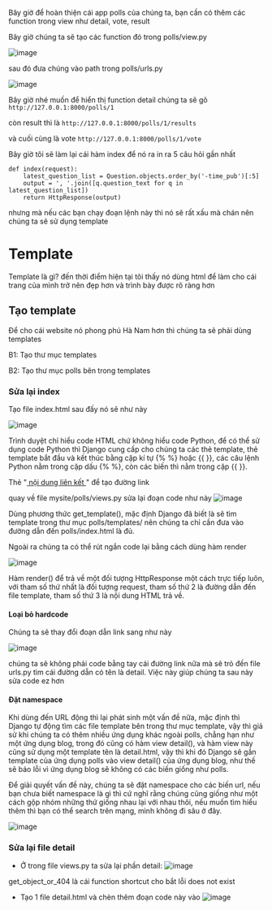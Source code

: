 Bây giờ để hoàn thiện cái app polls của chúng ta, bạn cần có thêm các function trong view như detail, vote, result

Bây giờ chúng ta sẽ tạo các function đó trong polls/view.py

![image](https://user-images.githubusercontent.com/45547213/51237863-fe686c80-19a7-11e9-8eda-9b0ff7a3172b.png)

sau đó đưa chúng vào path trong polls/urls.py

![image](https://user-images.githubusercontent.com/45547213/51238052-7fbfff00-19a8-11e9-97a4-8cd2ccd35edf.png)


Bây giờ nhé muốn để hiển thị function detail chúng ta sẽ gõ
`http://127.0.0.1:8000/polls/1`

còn result thì là
`http://127.0.0.1:8000/polls/1/results`

và cuối cùng là vote
`http://127.0.0.1:8000/polls/1/vote`

Bây giờ tôi sẽ làm lại cái hàm index để nó ra in ra 5 câu hỏi gần nhất

```
def index(request):
    latest_question_list = Question.objects.order_by('-time_pub')[:5]
    output = ', '.join([q.question_text for q in latest_question_list])
    return HttpResponse(output)
```
nhưng mà nếu các bạn chạy đoạn lệnh này thì nó sẽ rất xấu mà chán nên chúng ta sẽ sử dụng template

# Template 
Template là gì? đến thời điểm hiện tại tôi thấy nó dùng html để làm cho cái trang của mình trở nên đẹp hơn và trình bày được rõ ràng hơn

## Tạo template 
Để cho cái website nó phong phú Hà Nam hơn thì chúng ta sẽ phải dùng templates 

B1: Tạo thư mục templates

B2: Tạo thư mục polls bên trong templates

### Sửa lại index
Tạo file index.html sau đấy nó sẽ như này 

![image](https://user-images.githubusercontent.com/45547213/51243729-d849c900-19b5-11e9-93a8-d01928a77292.png)

Trình duyệt chỉ hiểu code HTML chứ không hiểu code Python, để có thể sử dụng code Python thì Django cung cấp cho chúng ta các thẻ template, thẻ template bắt đầu và kết thúc bằng cặp kí tự {% %} hoặc {{ }}, các câu lệnh Python nằm trong cặp dấu {% %}, còn các biến thì nằm trong cặp {{ }}.

Thẻ "<a href = "Đường_link"> nội dung liên kết </a>" để tạo đường link 

quay về file mysite/polls/views.py sửa lại đoạn code như này
![image](https://user-images.githubusercontent.com/45547213/51289252-0371fe00-1a32-11e9-9135-5221dea7dcba.png)

Dùng phương thức get_template(), mặc định Django đã biết là sẽ tìm template trong thư mục polls/templates/ nên chúng ta chỉ cần đưa vào đường dẫn đến polls/index.html là đủ.

Ngoài ra chúng ta có thể rút ngắn code lại bằng cách dùng hàm render

![image](https://user-images.githubusercontent.com/45547213/51289780-1ede0880-1a34-11e9-9205-0c9254485743.png)

Hàm render() để trả về một đối tượng HttpResponse một cách trực tiếp luôn, với tham số thứ nhất là đối tượng request, tham số thứ 2 là đường dẫn đến file template, tham số thứ 3 là nội dung HTML trả về.

#### Loại bỏ hardcode 
Chúng ta sẽ thay đổi đoạn dẫn link sang như này 


![image](https://user-images.githubusercontent.com/45547213/51292329-ec84d900-1a3c-11e9-86af-8457c2376d79.png)

chúng ta sẽ không phải code bằng tay cái đường link nữa mà sẽ trỏ đến file urls.py tìm cái đường dẫn có tên là detail. Việc này giúp chúng ta sau này sửa code ez hơn

#### Đặt namespace
Khi dùng đến URL động thì lại phát sinh một vấn đề nữa, mặc định thì Django tự động tìm các file template bên trong thư mục template, vậy thì giả sử khi chúng ta có thêm nhiều ứng dụng khác ngoài polls, chẳng hạn như một ứng dụng blog, trong đó cũng có hàm view detail(), và hàm view này cũng sử dụng một template tên là detail.html, vậy thì khi đó Django sẽ gắn template của ứng dụng polls vào view detail() của ứng dụng blog,  như thế sẽ báo lỗi vì ứng dụng blog sẽ không có các biến giống như polls.

Để giải quyết vấn đề này, chúng ta sẽ đặt namespace cho các biến url, nếu bạn chưa biết namespace là gì thì cứ nghĩ rằng chúng cũng giống như một cách gộp nhóm những thứ giống nhau lại với nhau thôi, nếu muốn tìm hiểu thêm thì bạn có thể search trên mạng, mình không đi sâu ở đây.

![image](https://user-images.githubusercontent.com/45547213/51293451-a2522680-1a41-11e9-806e-126ff7871b3c.png)
### Sửa lại file detail
- Ở trong file views.py ta sửa lại phần detail:
![image](https://user-images.githubusercontent.com/45547213/51291205-f4db1500-1a38-11e9-9421-826bea979588.png)

get_object_or_404 là cái function shortcut cho bắt lỗi does not exist

- Tạo 1 file detail.html và chèn thêm đoạn code này vào
![image](https://user-images.githubusercontent.com/45547213/51291362-6f0b9980-1a39-11e9-8219-342ed66b56d3.png)








